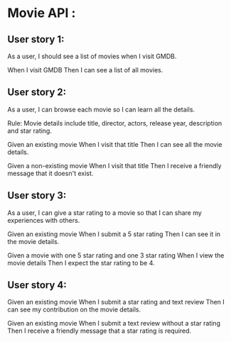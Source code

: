 # Movie API :

## User story 1:

As a user, I should see a list of movies when I visit GMDB.

When I visit GMDB
Then I can see a list of all movies.

## User story 2:

As a user, I can browse each movie so I can learn all the details.

Rule: Movie details include title, director, actors, release year, description and star rating.

Given an existing movie
When I visit that title
Then I can see all the movie details.

Given a non-existing movie
When I visit that title
Then I receive a friendly message that it doesn't exist.

## User story 3:

As a user, I can give a star rating to a movie so that I can share my experiences with others.

Given an existing movie
When I submit a 5 star rating
Then I can see it in the movie details.

Given a movie with one 5 star rating and one 3 star rating
When I view the movie details
Then I expect the star rating to be 4.

## User story 4:

Given an existing movie
When I submit a star rating and text review
Then I can see my contribution on the movie details.

Given an existing movie
When I submit a text review without a star rating
Then I receive a friendly message that a star rating is required.

